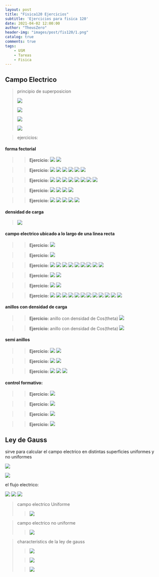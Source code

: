```yaml
---
layout: post
title: "Fisica120 Ejercicios"
subtitle: 'Ejercicios para fisica 120'
date: 2021-04-02 12:00:00
author: "TheusZero"
header-img: "images/post/fis120/1.png"
catalog: true
comments: true
tags:
    - USM
    - Tareas
    - Fisica
---
```


## Campo Electrico

> principio de superposicion
>
> ![](/TheusZero/images/post/fis120/57.png)
>
> ![](/TheusZero/images/post/fis120/58.png)
>
> ![](/TheusZero/images/post/fis120/59.png)
>
> ![](/TheusZero/images/post/fis120/60.png)

> ejercicios:

#### forma fectorial

>> **Ejercicio:**
> ![](/TheusZero/images/post/fis120/54.png)
> ![](/TheusZero/images/post/fis120/56.png)

>> **Ejercicio:**
> ![](/TheusZero/images/post/fis120/61.png)
> ![](/TheusZero/images/post/fis120/62.png)
> ![](/TheusZero/images/post/fis120/63.png)
> ![](/TheusZero/images/post/fis120/64.png)
> ![](/TheusZero/images/post/fis120/65.png)
> ![](/TheusZero/images/post/fis120/66.png)

>> **Ejercicio:**
> ![](/TheusZero/images/post/fis120/67.png)
> ![](/TheusZero/images/post/fis120/68.png)
> ![](/TheusZero/images/post/fis120/69.png)
> ![](/TheusZero/images/post/fis120/70.png)
> ![](/TheusZero/images/post/fis120/71.png)
> ![](/TheusZero/images/post/fis120/72.png)
> ![](/TheusZero/images/post/fis120/73.png)
> ![](/TheusZero/images/post/fis120/74.png)

>> **Ejercicio:**
> ![](/TheusZero/images/post/fis120/75.png)
> ![](/TheusZero/images/post/fis120/76.png)
> ![](/TheusZero/images/post/fis120/77.png)
> ![](/TheusZero/images/post/fis120/78.png)

>> **Ejercicio:**
> ![](/TheusZero/images/post/fis120/79.png)
> ![](/TheusZero/images/post/fis120/80.png)
> ![](/TheusZero/images/post/fis120/81.png)
> ![](/TheusZero/images/post/fis120/82.png)
> ![](/TheusZero/images/post/fis120/83.png)


#### densidad de carga

> ![](/TheusZero/images/post/fis120/2.png)

#### campo electrico ubicado a lo largo de una linea recta

>> **Ejercicio:**
> ![](/TheusZero/images/post/fis120/38.png)

>> **Ejercicio:**
> ![](/TheusZero/images/post/fis120/39.png)

>> **Ejercicio:**
> ![](/TheusZero/images/post/fis120/4.png)
> ![](/TheusZero/images/post/fis120/5.png)
> ![](/TheusZero/images/post/fis120/6.png)
> ![](/TheusZero/images/post/fis120/7.png)
> ![](/TheusZero/images/post/fis120/8.png)
> ![](/TheusZero/images/post/fis120/9.png)
> ![](/TheusZero/images/post/fis120/10.png)
> ![](/TheusZero/images/post/fis120/11.png)
> ![](/TheusZero/images/post/fis120/12.png)

>> **Ejercicio:**
> ![](/TheusZero/images/post/fis120/19.png)
> ![](/TheusZero/images/post/fis120/20.png)

>> **Ejercicio:**
> ![](/TheusZero/images/post/fis120/21.png)
> ![](/TheusZero/images/post/fis120/22.png)

>> **Ejercicio:**
> ![](/TheusZero/images/post/fis120/24.png)
> ![](/TheusZero/images/post/fis120/23.png)
> ![](/TheusZero/images/post/fis120/25.png)
> ![](/TheusZero/images/post/fis120/26.png)
> ![](/TheusZero/images/post/fis120/27.png)
> ![](/TheusZero/images/post/fis120/28.png)
> ![](/TheusZero/images/post/fis120/29.png)
> ![](/TheusZero/images/post/fis120/30.png)
> ![](/TheusZero/images/post/fis120/31.png)
> ![](/TheusZero/images/post/fis120/32.png)
> ![](/TheusZero/images/post/fis120/33.png)
> ![](/TheusZero/images/post/fis120/34.png)


#### anillos con densidad de carga

>> **Ejercicio:**
>> anillo con densidad de Cos(theta)
> ![](/TheusZero/images/post/fis120/3.png)

>> **Ejercicio:**
>> anillo con densidad de Cos(theta)
> ![](/TheusZero/images/post/fis120/16.png)


#### semi anillos

>> **Ejercicio:**
> ![](/TheusZero/images/post/fis120/13.png)
> ![](/TheusZero/images/post/fis120/14.png)

>> **Ejercicio:**
> ![](/TheusZero/images/post/fis120/17.png)
> ![](/TheusZero/images/post/fis120/18.png)

>> **Ejercicio:**
> ![](/TheusZero/images/post/fis120/35.png)
> ![](/TheusZero/images/post/fis120/36.png)
> ![](/TheusZero/images/post/fis120/37.png)

#### control formativo:

>> **Ejercicio:**
> ![](/TheusZero/images/post/fis120/40.png)

>> **Ejercicio:**
> ![](/TheusZero/images/post/fis120/41.png)

>> **Ejercicio:**
> ![](/TheusZero/images/post/fis120/42.png)

>> **Ejercicio:**
> ![](/TheusZero/images/post/fis120/43.png)

## Ley de Gauss

sirve para calcular el campo electrico en distintas superficies uniformes y no uniformes

![](/TheusZero/images/post/fis120/44.png)

![](/TheusZero/images/post/fis120/47.png)


el flujo electrico:

![](/TheusZero/images/post/fis120/51.png)
![](/TheusZero/images/post/fis120/52.png)
![](/TheusZero/images/post/fis120/53.png)


> campo electrico Uniforme
>> ![](/TheusZero/images/post/fis120/45.png)

> campo electrico no uniforme
>> ![](/TheusZero/images/post/fis120/46.png)

>  characteristics de la ley de gauss
>> ![](/TheusZero/images/post/fis120/48.png)
> 
>> ![](/TheusZero/images/post/fis120/49.png)
> 
>> ![](/TheusZero/images/post/fis120/50.png)

